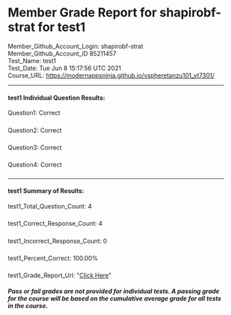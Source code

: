 # Member Grade Report for shapirobf-strat for test1  
   
Member_Github_Account_Login: shapirobf-strat  
Member_Github_Account_ID 85211457  
Test_Name: test1  
Test_Date: Tue Jun  8 15:17:56 UTC 2021  
Course_URL: https://modernappsninja.github.io/vspheretanzu101_vt7301/  
   
---  
#### test1 Individual Question Results:  
Question1: Correct  
#####  
Question2: Correct  
#####  
Question3: Correct  
#####  
Question4: Correct  
#####  
---  
#### test1 Summary of Results:  
test1_Total_Question_Count: 4  
#####  
test1_Correct_Response_Count: 4  
#####  
test1_Incorrect_Response_Count: 0  
#####  
test1_Percent_Correct: 100.00%  
#####  
test1_Grade_Report_Url: "[Click Here](https://github.com/modernappsninjas/shapirobf-strat/blob/main/static/userdata/courses/vspheretanzu101_vt7301/grade_report.pr1042.test1.md)"
##### Pass or fail grades are not provided for individual tests. A passing grade for the course will be based on the cumulative average grade for all tests in the course.  
